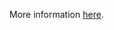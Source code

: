 More information [here](https://docs.prismacloud.io/en/enterprise-edition/policy-reference/google-cloud-policies/google-cloud-general-policies/ensure-gcp-dataproc-cluster-is-encrypted-with-customer-supplied-encryption-keys-cseks).
